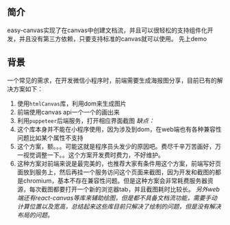 ## 简介
easy-canvas实现了在canvas中创建文档流，并且可以很轻松的支持组件化开发，并且没有第三方依赖，只要支持标准的canvas就可以使用。
先上demo

## 背景
一个常见的需求，在开发微信小程序时，前端需要生成海报图分享，目前已有的解决方案如下：
1. 使用`htmlCanvas`库，利用dom来生成图片
2. 前端使用canvas api一个一个的画出来
3. 利用`puppeteer`后端服务，打开相应界面截图
*缺点：*
1. 这个库本身并不能在小程序使用，因为涉及到dom，在web端也有各种兼容性问题比如某个属性不支持
2. 这个方案，额。。。可能这就是程序员头发少的原因吧。费尽千辛万苦画好，万一视觉调整一下。。这个方案开发费时费力，不好维护。
3. 这种方案对前端来说是最完美的，也推荐大家有条件用这个方案，前端写好页面放到服务上，然后再挂一个服务访问这个页面来截图，因为开发和截图的都是chromium，基本不存在兼容性问题。但是这种方案会非常耗费服务器资源，每次截图都要打开一个新的浏览器tab，并且截图耗时比较长。
*另外web端还有react-canvas等库来辅助绘图，但是都不具备文档流功能，需要手动计算位置以及宽高，总结起来这些库目前只解决了绘制的问题，但是没有解决布局的问题。*

